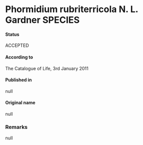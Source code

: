 # Phormidium rubriterricola N. L. Gardner SPECIES

#### Status
ACCEPTED

#### According to
The Catalogue of Life, 3rd January 2011

#### Published in
null

#### Original name
null

### Remarks
null